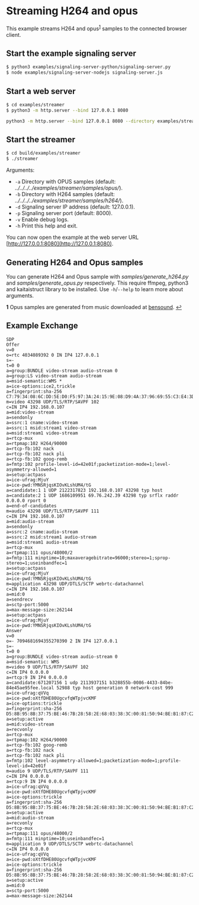 # Streaming H264 and opus

This example streams H264 and opus<sup id="a1">[1](#f1)</sup> samples to the connected browser client.

## Start the example signaling server

```sh
$ python3 examples/signaling-server-python/signaling-server.py
$ node examples/signaling-server-nodejs signaling-server.js
```

## Start a web server

```sh
$ cd examples/streamer
$ python3 -m http.server --bind 127.0.0.1 8080 

python3 -m http.server --bind 127.0.0.1 8080 --directory examples/streamer
```

## Start the streamer

```sh
$ cd build/examples/streamer
$ ./streamer


```
Arguments:

- `-a` Directory with OPUS samples (default: *../../../../examples/streamer/samples/opus/*).
- `-b` Directory with H264 samples (default: *../../../../examples/streamer/samples/h264/*).
- `-d` Signaling server IP address (default: 127.0.0.1).
- `-p` Signaling server port (default: 8000).
- `-v` Enable debug logs.
- `-h` Print this help and exit.

You can now open the example at the web server URL [http://127.0.0.1:8080](http://127.0.0.1:8080).

## Generating H264 and Opus samples

You can generate H264 and Opus sample with *samples/generate_h264.py* and *samples/generate_opus.py* respectively. This require ffmpeg, python3 and kaitaistruct library to be installed. Use `-h`/`--help` to learn more about arguments.

<b id="f1">1</b> Opus samples are generated from music downloaded at [bensound](https://www.bensound.com). [↩](#a1)


## Example Exchange


```
SDP
Offer
v=0
o=rtc 4034089392 0 IN IP4 127.0.0.1
s=-
t=0 0
a=group:BUNDLE video-stream audio-stream 0
a=group:LS video-stream audio-stream
a=msid-semantic:WMS *
a=ice-options:ice2,trickle
a=fingerprint:sha-256 C7:79:34:08:6C:DD:5E:D0:F5:97:3A:24:15:9E:08:D9:4A:37:96:69:55:C3:E4:3D:C1:51:B6:02:0A:15:E4:49
m=video 43298 UDP/TLS/RTP/SAVPF 102
c=IN IP4 192.168.0.107
a=mid:video-stream
a=sendonly
a=ssrc:1 cname:video-stream
a=ssrc:1 msid:stream1 video-stream
a=msid:stream1 video-stream
a=rtcp-mux
a=rtpmap:102 H264/90000
a=rtcp-fb:102 nack
a=rtcp-fb:102 nack pli
a=rtcp-fb:102 goog-remb
a=fmtp:102 profile-level-id=42e01f;packetization-mode=1;level-asymmetry-allowed=1
a=setup:actpass
a=ice-ufrag:MjuY
a=ice-pwd:YMNSRjqsKIOvKLshUM4/tG
a=candidate:1 1 UDP 2122317823 192.168.0.107 43298 typ host
a=candidate:2 1 UDP 1686109951 69.76.242.39 43298 typ srflx raddr 0.0.0.0 rport 0
a=end-of-candidates
m=audio 43298 UDP/TLS/RTP/SAVPF 111
c=IN IP4 192.168.0.107
a=mid:audio-stream
a=sendonly
a=ssrc:2 cname:audio-stream
a=ssrc:2 msid:stream1 audio-stream
a=msid:stream1 audio-stream
a=rtcp-mux
a=rtpmap:111 opus/48000/2
a=fmtp:111 minptime=10;maxaveragebitrate=96000;stereo=1;sprop-stereo=1;useinbandfec=1
a=setup:actpass
a=ice-ufrag:MjuY
a=ice-pwd:YMNSRjqsKIOvKLshUM4/tG
m=application 43298 UDP/DTLS/SCTP webrtc-datachannel
c=IN IP4 192.168.0.107
a=mid:0
a=sendrecv
a=sctp-port:5000
a=max-message-size:262144
a=setup:actpass
a=ice-ufrag:MjuY
a=ice-pwd:YMNSRjqsKIOvKLshUM4/tG
Answer
v=0
o=- 7094681694355270390 2 IN IP4 127.0.0.1
s=-
t=0 0
a=group:BUNDLE video-stream audio-stream 0
a=msid-semantic: WMS
m=video 9 UDP/TLS/RTP/SAVPF 102
c=IN IP4 0.0.0.0
a=rtcp:9 IN IP4 0.0.0.0
a=candidate:671207156 1 udp 2113937151 b328855b-0086-4433-84be-84e45ae95fee.local 52988 typ host generation 0 network-cost 999
a=ice-ufrag:qVVq
a=ice-pwd:oXtfDHE80UgcvfqWTpjvcKMF
a=ice-options:trickle
a=fingerprint:sha-256 D5:8B:95:8B:37:75:BE:46:7B:28:58:2E:68:03:38:3C:00:81:50:94:BE:B1:87:C2:65:68:38:20:DF:6C:53:EB
a=setup:active
a=mid:video-stream
a=recvonly
a=rtcp-mux
a=rtpmap:102 H264/90000
a=rtcp-fb:102 goog-remb
a=rtcp-fb:102 nack
a=rtcp-fb:102 nack pli
a=fmtp:102 level-asymmetry-allowed=1;packetization-mode=1;profile-level-id=42e01f
m=audio 9 UDP/TLS/RTP/SAVPF 111
c=IN IP4 0.0.0.0
a=rtcp:9 IN IP4 0.0.0.0
a=ice-ufrag:qVVq
a=ice-pwd:oXtfDHE80UgcvfqWTpjvcKMF
a=ice-options:trickle
a=fingerprint:sha-256 D5:8B:95:8B:37:75:BE:46:7B:28:58:2E:68:03:38:3C:00:81:50:94:BE:B1:87:C2:65:68:38:20:DF:6C:53:EB
a=setup:active
a=mid:audio-stream
a=recvonly
a=rtcp-mux
a=rtpmap:111 opus/48000/2
a=fmtp:111 minptime=10;useinbandfec=1
m=application 9 UDP/DTLS/SCTP webrtc-datachannel
c=IN IP4 0.0.0.0
a=ice-ufrag:qVVq
a=ice-pwd:oXtfDHE80UgcvfqWTpjvcKMF
a=ice-options:trickle
a=fingerprint:sha-256 D5:8B:95:8B:37:75:BE:46:7B:28:58:2E:68:03:38:3C:00:81:50:94:BE:B1:87:C2:65:68:38:20:DF:6C:53:EB
a=setup:active
a=mid:0
a=sctp-port:5000
a=max-message-size:262144
```